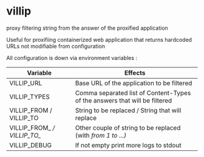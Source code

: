 # villip
proxy filtering string from the answer of the proxified application

Useful for proxifiing containerized web application that returns hardcoded URLs not modifiable from configuration

All configuration is down via environment variables :


Variable | Effects 
-------------|---------------------------
VILLIP_URL | Base URL of the application to be filtered
VILLIP_TYPES | Comma separated list of Content-Types of the answers that will be filtered
VILLIP_FROM / VILLIP_TO | String to be replaced / String that will replace
VILLIP_FROM_<i> / VILLIP_TO_<i> | Other couple of string to be replaced (with <i> from 1 to ...) 
VILLIP_DEBUG | If not empty print more logs to stdout 


